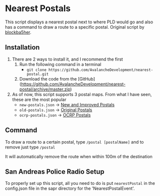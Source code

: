 # Nearest Postals

This script displays a nearest postal next to where PLD would go and also has a command to draw a route to a specific postal. Original script by [blockba5her](https://github.com/blockba5her/nearest-postal).

## Installation

1. There are 2 ways to install it, and I recommend the first
    1. Run the following command in a terminal
        - `git clone https://github.com/AvalancheDevelopment/nearest-postal.git`
    2. Download the code from the [GitHub] (https://github.com/AvalancheDevelopment/nearest-postal/archive/master.zip)
2. As of now, this script supports 3 postal maps. From what I have seen, these are the most popular
    - `new-postals.json` -> [New and Improved Postals](https://forum.fivem.net/t/release-postal-code-map-new-improved-v1-1/147458)
    - `old-postals.json` -> [Original Postals](https://forum.fivem.net/t/release-modified-street-names-w-postal-numbers/8717)
    - `ocrp-postals.json` -> [OCRP Postals](https://forum.fivem.net/t/release-ocrp-community-releases/166277)

## Command

To draw a route to a certain postal, type `/postal [postalName]` and to remove just type `/postal`

It will automatically remove the route when within 100m of the destination


## San Andreas Police Radio Setup
To properly set up this script, all you need to do is put `nearestPostal` in the config.json file in the sapr directory for the 'NearestPostalEvent'.

